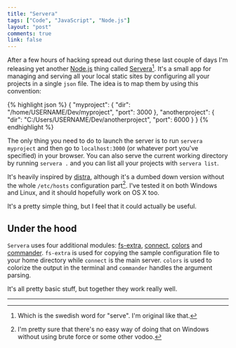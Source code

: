 ```yaml
---
title: "Servera"
tags: ["Code", "JavaScript", "Node.js"]
layout: "post"
comments: true
link: false
---
```


After a few hours of hacking spread out during these last couple of days I'm releasing yet another [Node.js](http://nodejs.org/) thing called [Servera](https://npmjs.org/package/servera)[^20130920-1]. It's a small app for managing and serving all your local static sites by configuring all your projects in a single `json` file. The idea is to map them by using this convention:

{% highlight json %}
{
  "myproject": {
    "dir": "/home/USERNAME/Dev/myproject",
    "port": 3000
  },
  "anotherproject": {
    "dir": "C:/Users/USERNAME/Dev/anotherproject",
    "port": 6000
  }
}
{% endhighlight %}

The only thing you need to do to launch the server is to run `servera myproject` and then go to `localhost:3000` (or whatever port you've specified) in your browser. You can also serve the current working directory by running `servera .` and you can list all your projects with `servera list`.

It's heavily inspired by [distra](https://npmjs.org/package/distra), although it's a dumbed down version without the whole `/etc/hosts` configuration part[^20130920-2]. I've tested it on both Windows and Linux, and it should hopefully work on OS X too. 

It's a pretty simple thing, but I feel that it could actually be useful.

## Under the hood

`Servera` uses four additional modules: [fs-extra](https://npmjs.org/package/fs-extra), [connect](https://npmjs.org/package/connect), [colors](https://npmjs.org/package/colors) and [commander](https://npmjs.org/package/commander). `fs-extra` is used for copying the sample configuration file to your home directory while `connect` is the main server. `colors` is used to colorize the output in the terminal and `commander` handles the argument parsing.

It's all pretty basic stuff, but together they work really well.

* * *

[^20130920-1]: Which is the swedish word for "serve". I'm original like that.
[^20130920-2]: I'm pretty sure that there's no easy way of doing that on Windows without using brute force or some other vodoo.
